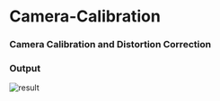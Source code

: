 # Camera-Calibration

### Camera Calibration and Distortion Correction

### Output

![result](https://user-images.githubusercontent.com/34116562/48997655-ac108980-f176-11e8-8df3-f323cec29b6a.png)
